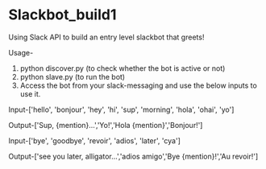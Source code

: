 # Slackbot_build1
Using Slack API to build an entry level slackbot that greets!

Usage-
1. python discover.py   (to check whether the bot is active or not)
2. python slave.py      (to run the bot)
3. Access the bot from your slack-messaging and use the below inputs to use it.

Input-['hello', 'bonjour', 'hey', 'hi', 'sup', 'morning', 'hola', 'ohai', 'yo']

Output-['Sup, {mention}...','Yo!','Hola {mention}','Bonjour!']

Input-['bye', 'goodbye', 'revoir', 'adios', 'later', 'cya']

Output-['see you later, alligator...','adios amigo','Bye {mention}!','Au revoir!']

